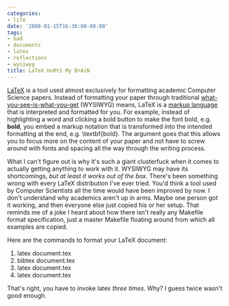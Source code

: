 ```yaml
---
categories:
- life
date: '2008-01-15T16:36:00-08:00'
tags:
- bad
- documents
- latex
- reflections
- wysiwyg
title: LaTeX HuRtS My BrAiN
---
```


[LaTeX](https://en.wikipedia.org/wiki/LaTeX) is a tool used almost exclusively for formatting academic Computer Science papers. Instead of formatting your paper through traditional [what-you-see-is-what-you-get](https://en.wikipedia.org/wiki/WYSIWYG) (WYSIWYG) means, LaTeX is a [markup language](https://en.wikipedia.org/wiki/Markup_language) that is interpreted and formatted for you. For example, instead of highlighting a word and clicking a bold button to make the font bold, e.g. **bold**, you embed a markup notation that is transformed into the intended formatting at the end, e.g. \textbf{bold}. The argument goes that this allows you to focus more on the content of your paper and not have to screw around with fonts and spacing all the way through the writing process.

What I can't figure out is why it's such a giant clusterfuck when it comes to actually getting anything to work with it. WYSIWYG may have its shortcomings, *but at least it works out of the box*. There's been something wrong with every LaTeX distribution I've ever tried. You'd think a tool used by Computer Scientists all the time would have been improved by now. I don't understand why academics aren't up in arms. Maybe one person got it working, and then everyone else just copied his or her setup. That reminds me of a joke I heard about how there isn't really any Makefile format specification, just a master Makefile floating around from which all examples are copied.

Here are the commands to format your LaTeX document:

1. latex document.tex
2. bibtex document.tex
3. latex document.tex
4. latex document.tex

That's right, you have to invoke latex *three times*. Why? I guess twice wasn't good enough.
